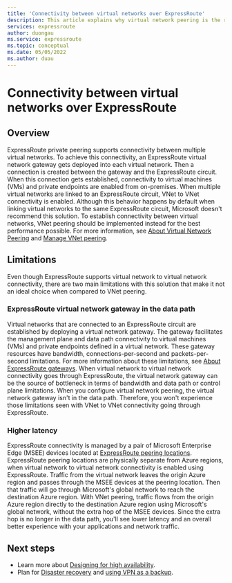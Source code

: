 ```yaml
---
title: 'Connectivity between virtual networks over ExpressRoute'
description: This article explains why virtual network peering is the recommended solution for VNet to VNet connectivity when using ExpressRoute.
services: expressroute
author: duongau
ms.service: expressroute
ms.topic: conceptual
ms.date: 05/05/2022
ms.author: duau
---
```


# Connectivity between virtual networks over ExpressRoute

## Overview

ExpressRoute private peering supports connectivity between multiple virtual networks. To achieve this connectivity, an ExpressRoute virtual network gateway gets deployed into each virtual network. Then a connection is created between the gateway and the ExpressRoute circuit. When this connection gets established, connectivity to virtual machines (VMs) and private endpoints are enabled from on-premises. When multiple virtual networks are linked to an ExpressRoute circuit, VNet to VNet connectivity is enabled. Although this behavior happens by default when linking virtual networks to the same ExpressRoute circuit, Microsoft doesn't recommend this solution. To establish connectivity between virtual networks, VNet peering should be implemented instead for the best performance possible. For more information, see [About Virtual Network Peering](../virtual-network/virtual-network-peering-overview.md) and [Manage VNet peering](../virtual-network/virtual-network-manage-peering.md).

## Limitations

Even though ExpressRoute supports virtual network to virtual network connectivity, there are two main limitations with this solution that make it not an ideal choice when compared to VNet peering.

### ExpressRoute virtual network gateway in the data path

Virtual networks that are connected to an ExpressRoute circuit are established by deploying a virtual network gateway. The gateway facilitates the management plane and data path connectivity to virtual machines (VMs) and private endpoints defined in a virtual network. These gateway resources have bandwidth, connections-per-second and packets-per-second limitations. For more information about these limitations, see [About ExpressRoute gateways](expressroute-about-virtual-network-gateways.md). When virtual network to virtual network connectivity goes through ExpressRoute, the virtual network gateway can be the source of bottleneck in terms of bandwidth and data path or control plane limitations. When you configure virtual network peering, the virtual network gateway isn't in the data path. Therefore, you won't experience those limitations seen with VNet to VNet connectivity going through ExpressRoute.

### Higher latency

ExpressRoute connectivity is managed by a pair of Microsoft Enterprise Edge (MSEE) devices located at [ExpressRoute peering locations](expressroute-locations-providers.md#expressroute-locations). ExpressRoute peering locations are physically separate from Azure regions, when virtual network to virtual network connectivity is enabled using ExpressRoute. Traffic from the virtual network leaves the origin Azure region and passes through the MSEE devices at the peering location. Then that traffic will go through Microsoft's global network to reach the destination Azure region. With VNet peering, traffic flows from the origin Azure region directly to the destination Azure region using Microsoft's global network, without the extra hop of the MSEE devices. Since the extra hop is no longer in the data path, you'll see lower latency and an overall better experience with your applications and network traffic.

## Next steps

* Learn more about [Designing for high availability](designing-for-high-availability-with-expressroute.md).
* Plan for [Disaster recovery](designing-for-disaster-recovery-with-expressroute-privatepeering.md) and [using VPN as a backup](use-s2s-vpn-as-backup-for-expressroute-privatepeering.md).
